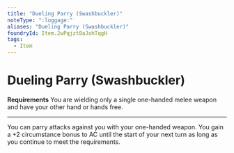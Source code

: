 ```yaml
---
title: "Dueling Parry (Swashbuckler)"
noteType: ":luggage:"
aliases: "Dueling Parry (Swashbuckler)"
foundryId: Item.2wPqjzt8aJohTqgH
tags:
  - Item
---
```


# Dueling Parry (Swashbuckler)

**Requirements** You are wielding only a single one-handed melee weapon and have your other hand or hands free.

* * *

You can parry attacks against you with your one-handed weapon. You gain a +2 circumstance bonus to AC until the start of your next turn as long as you continue to meet the requirements.
